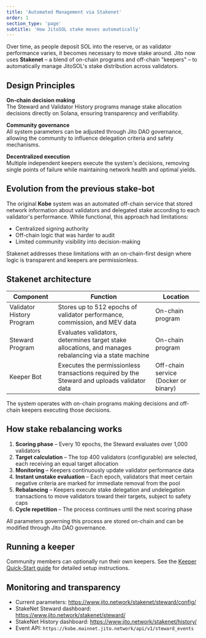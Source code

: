 ```yaml
---
title: 'Automated Management via Stakenet'
order: 1
section_type: 'page'
subtitle: 'How JitoSOL stake moves automatically'
---
```


Over time, as people deposit SOL into the reserve, or as validator performance varies, it becomes necessary to move stake around. Jito now uses **Stakenet** – a blend of on-chain programs and off-chain "keepers" – to automatically manage JitoSOL's stake distribution across validators.

## Design Principles

**On-chain decision making**  
The Steward and Validator History programs manage stake allocation decisions directly on Solana, ensuring transparency and verifiability.

**Community governance**  
All system parameters can be adjusted through Jito DAO governance, allowing the community to influence delegation criteria and safety mechanisms.

**Decentralized execution**  
Multiple independent keepers execute the system's decisions, removing single points of failure while maintaining network health and optimal yields.

## Evolution from the previous stake-bot

The original **Kobe** system was an automated off-chain service that stored network information about validators and delegated stake according to each validator's performance. While functional, this approach had limitations:

* Centralized signing authority  
* Off-chain logic that was harder to audit  
* Limited community visibility into decision-making

Stakenet addresses these limitations with an on-chain-first design where logic is transparent and keepers are permissionless.

## Stakenet architecture

| Component | Function | Location |
|-----------|----------|----------|
| Validator History Program | Stores up to 512 epochs of validator performance, commission, and MEV data | On-chain program |
| Steward Program | Evaluates validators, determines target stake allocations, and manages rebalancing via a state machine | On-chain program |
| Keeper Bot | Executes the permissionless transactions required by the Steward and uploads validator data | Off-chain service (Docker or binary) |

The system operates with on-chain programs making decisions and off-chain keepers executing those decisions.

## How stake rebalancing works

1. **Scoring phase** – Every 10 epochs, the Steward evaluates over 1,000 validators
2. **Target calculation** – The top 400 validators (configurable) are selected, each receiving an equal target allocation
3. **Monitoring** – Keepers continuously update validator performance data
4. **Instant unstake evaluation** – Each epoch, validators that meet certain negative criteria are marked for immediate removal from the pool
5. **Rebalancing** – Keepers execute stake delegation and undelegation transactions to move validators toward their targets, subject to safety caps
6. **Cycle repetition** – The process continues until the next scoring phase

All parameters governing this process are stored on-chain and can be modified through Jito DAO governance.

## Running a keeper 

Community members can optionally run their own keepers. See the [Keeper Quick-Start guide](/stakenet/jito-steward/developers/keeper-bot-quick-start/) for detailed setup instructions.

## Monitoring and transparency

* Current parameters: <https://www.jito.network/stakenet/steward/config/>  
* StakeNet Steward dashboard: <https://www.jito.network/stakenet/steward/>
* StakeNet History dashboard: <https://www.jito.network/stakenet/history/>
* Event API: `https://kobe.mainnet.jito.network/api/v1/steward_events` 